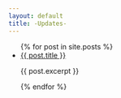 ```yaml
---
layout: default
title: -Updates-
---
```


<ul>
{% for post in site.posts %}
  <li>
    <a href="{{ post.url | prepend: site.baseurl }}">{{ post.title }}</a>
    <p>{{ post.excerpt }}</p>
  </li>
{% endfor %}
</ul>
